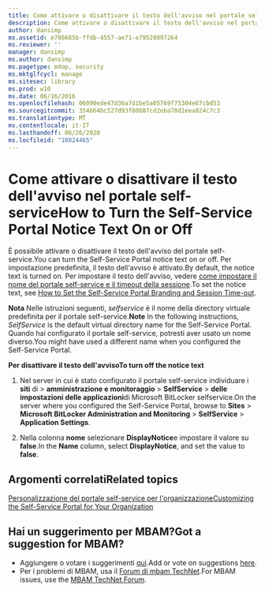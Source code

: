 ```yaml
---
title: Come attivare o disattivare il testo dell'avviso nel portale self-service
description: Come attivare o disattivare il testo dell'avviso nel portale self-service
author: dansimp
ms.assetid: e786685b-ffdb-4557-ae71-e79528097264
ms.reviewer: ''
manager: dansimp
ms.author: dansimp
ms.pagetype: mdop, security
ms.mktglfcycl: manage
ms.sitesec: library
ms.prod: w10
ms.date: 06/16/2016
ms.openlocfilehash: 06090ede47d36a7d1be5a05769f75304e67cbd53
ms.sourcegitcommit: 354664bc527d93f80687cd2eba70d1eea024c7c3
ms.translationtype: MT
ms.contentlocale: it-IT
ms.lasthandoff: 06/26/2020
ms.locfileid: "10824465"
---
```

# <span data-ttu-id="550a5-103">Come attivare o disattivare il testo dell'avviso nel portale self-service</span><span class="sxs-lookup"><span data-stu-id="550a5-103">How to Turn the Self-Service Portal Notice Text On or Off</span></span>


<span data-ttu-id="550a5-104">È possibile attivare o disattivare il testo dell'avviso del portale self-service.</span><span class="sxs-lookup"><span data-stu-id="550a5-104">You can turn the Self-Service Portal notice text on or off.</span></span> <span data-ttu-id="550a5-105">Per impostazione predefinita, il testo dell'avviso è attivato.</span><span class="sxs-lookup"><span data-stu-id="550a5-105">By default, the notice text is turned on.</span></span> <span data-ttu-id="550a5-106">Per impostare il testo dell'avviso, vedere [come impostare il nome del portale self-service e il timeout della sessione](how-to-set-the-self-service-portal-branding-and-session-time-out.md).</span><span class="sxs-lookup"><span data-stu-id="550a5-106">To set the notice text, see [How to Set the Self-Service Portal Branding and Session Time-out](how-to-set-the-self-service-portal-branding-and-session-time-out.md).</span></span>

<span data-ttu-id="550a5-107">**Nota**  Nelle istruzioni seguenti, *selfservice* è il nome della directory virtuale predefinita per il portale self-service.</span><span class="sxs-lookup"><span data-stu-id="550a5-107">**Note** In the following instructions, *SelfService* is the default virtual directory name for the Self-Service Portal.</span></span> <span data-ttu-id="550a5-108">Quando hai configurato il portale self-service, potresti aver usato un nome diverso.</span><span class="sxs-lookup"><span data-stu-id="550a5-108">You might have used a different name when you configured the Self-Service Portal.</span></span>

 

**<span data-ttu-id="550a5-109">Per disattivare il testo dell'avviso</span><span class="sxs-lookup"><span data-stu-id="550a5-109">To turn off the notice text</span></span>**

1.  <span data-ttu-id="550a5-110">Nel server in cui è stato configurato il portale self-service individuare i **siti** di &gt; **amministrazione e monitoraggio** &gt; **SelfService** &gt; **delle impostazioni delle applicazioni**di Microsoft BitLocker selfservice.</span><span class="sxs-lookup"><span data-stu-id="550a5-110">On the server where you configured the Self-Service Portal, browse to **Sites** &gt; **Microsoft BitLocker Administration and Monitoring** &gt; **SelfService** &gt; **Application Settings**.</span></span>

2.  <span data-ttu-id="550a5-111">Nella colonna **nome** selezionare **DisplayNotice**e impostare il valore su **false**.</span><span class="sxs-lookup"><span data-stu-id="550a5-111">In the **Name** column, select **DisplayNotice**, and set the value to **false**.</span></span>



## <span data-ttu-id="550a5-112">Argomenti correlati</span><span class="sxs-lookup"><span data-stu-id="550a5-112">Related topics</span></span>


[<span data-ttu-id="550a5-113">Personalizzazione del portale self-service per l'organizzazione</span><span class="sxs-lookup"><span data-stu-id="550a5-113">Customizing the Self-Service Portal for Your Organization</span></span>](customizing-the-self-service-portal-for-your-organization.md)

 

 

## <span data-ttu-id="550a5-114">Hai un suggerimento per MBAM?</span><span class="sxs-lookup"><span data-stu-id="550a5-114">Got a suggestion for MBAM?</span></span>
- <span data-ttu-id="550a5-115">Aggiungere o votare i suggerimenti [qui](http://mbam.uservoice.com/forums/268571-microsoft-bitlocker-administration-and-monitoring).</span><span class="sxs-lookup"><span data-stu-id="550a5-115">Add or vote on suggestions [here](http://mbam.uservoice.com/forums/268571-microsoft-bitlocker-administration-and-monitoring).</span></span> 
- <span data-ttu-id="550a5-116">Per i problemi di MBAM, usa il [Forum di mbam TechNet](https://social.technet.microsoft.com/Forums/home?forum=mdopmbam).</span><span class="sxs-lookup"><span data-stu-id="550a5-116">For MBAM issues, use the [MBAM TechNet Forum](https://social.technet.microsoft.com/Forums/home?forum=mdopmbam).</span></span>



